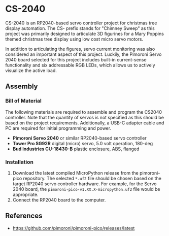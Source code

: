 # CS-2040

CS-2040 is an RP2040-based servo controller project for christmas tree display automation. The CS- prefix stands for "Chimney Sweep" as this project was primarily designed to articulate 3D figurines for a Mary Poppins themed christmas tree display using low cost micro servo motors. 

In addition to articulating the figures, servo current monitoring was also considered an important aspect of this project. Luckily, the Pimoroni Servo 2040 board selected for this project includes built-in current-sense functionality and six addressable RGB LEDs, which allows us to actively visualize the active load.

## Assembly

### Bill of Material

The following materials are required to assemble and program the CS2040 controller. Note that the quantity of servos is not specified as this should be based on the project requirements. Additionally, a USB-C adapter cable and PC are required for initial programming and power.

- **Pimoroni Servo 2040** or similar RP2040-based servo controller
- **Tower Pro SG92R** digital (micro) servo, 5.0 volt operation, 180-deg
- **Bud Industries CU-18430-B** plastic enclosure, ABS, flanged

### Installation

1. Download the latest compiled MicroPython release from the pimoroni-pico repository. The selected `*.uf2` file should be chosen based on the target RP2040 servo controller hardware. For example, for the Servo 2040 board, the `pimoroni-pico-v1.XX.X-micropython.uf2` file would be appropriate.
2. Connect the RP2040 board to the computer.


## References

* https://github.com/pimoroni/pimoroni-pico/releases/latest 
